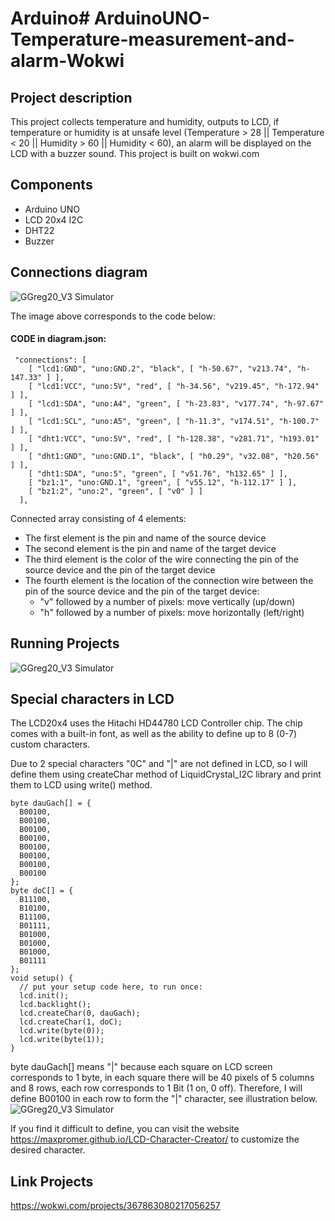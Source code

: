 # Arduino# ArduinoUNO-Temperature-measurement-and-alarm-Wokwi
## Project description
This project collects temperature and humidity, outputs to LCD, if temperature or humidity is at unsafe level (Temperature > 28 || Temperature < 20 || Humidity > 60 || Humidity < 60), an alarm will be displayed on the LCD with a buzzer sound. This project is built on wokwi.com
## Components
- Arduino UNO
- LCD 20x4 I2C
- DHT22
- Buzzer

## Connections diagram
![GGreg20_V3 Simulator](https://github.com/phidai16/Hello/blob/0d4c69d6e36a2a219f473ef143d6b299bfee6166/Connection%20diagram.png)

The image above corresponds to the code below:
#### CODE in diagram.json:
```
 "connections": [
    [ "lcd1:GND", "uno:GND.2", "black", [ "h-50.67", "v213.74", "h-147.33" ] ],
    [ "lcd1:VCC", "uno:5V", "red", [ "h-34.56", "v219.45", "h-172.94" ] ],
    [ "lcd1:SDA", "uno:A4", "green", [ "h-23.83", "v177.74", "h-97.67" ] ],
    [ "lcd1:SCL", "uno:A5", "green", [ "h-11.3", "v174.51", "h-100.7" ] ],
    [ "dht1:VCC", "uno:5V", "red", [ "h-128.38", "v281.71", "h193.01" ] ],
    [ "dht1:GND", "uno:GND.1", "black", [ "h0.29", "v32.08", "h20.56" ] ],
    [ "dht1:SDA", "uno:5", "green", [ "v51.76", "h132.65" ] ],
    [ "bz1:1", "uno:GND.1", "green", [ "v55.12", "h-112.17" ] ],
    [ "bz1:2", "uno:2", "green", [ "v0" ] ]
  ],
```
Connected array consisting of 4 elements:
- The first element is the pin and name of the source device
- The second element is the pin and name of the target device
- The third element is the color of the wire connecting the pin of the source device and the pin of the target device
- The fourth element is the location of the connection wire between the pin of the source device and the pin of the target device:
    * "v" followed by a number of pixels: move vertically (up/down)
    * "h" followed by a number of pixels: move horizontally (left/right)

## Running Projects
![GGreg20_V3 Simulator](https://github.com/phidai16/Hello/blob/530ab2431d07e0976962274fa44852ebf0309395/Run.png)
## Special characters in LCD
The LCD20x4 uses the Hitachi HD44780 LCD Controller chip. The chip comes with a built-in font, as well as the ability to define up to 8 (0-7) custom characters.

Due to 2 special characters "0C" and "|" are not defined in LCD, so I will define them using createChar method of LiquidCrystal_I2C library and print them to LCD using write() method.
```
byte dauGach[] = {
  B00100,
  B00100,
  B00100,
  B00100,
  B00100,
  B00100,
  B00100,
  B00100
};
byte doC[] = {
  B11100,
  B10100,
  B11100,
  B01111,
  B01000,
  B01000,
  B01000,
  B01111
};
void setup() {
  // put your setup code here, to run once:
  lcd.init();
  lcd.backlight();
  lcd.createChar(0, dauGach);
  lcd.createChar(1, doC);
  lcd.write(byte(0));
  lcd.write(byte(1));
}
```
byte dauGach[] means "|" because each square on LCD screen corresponds to 1 byte, in each square there will be 40 pixels of 5 columns and 8 rows, each row corresponds to 1 Bit (1 on, 0 off). Therefore, I will define B00100 in each row to form the "|" character, see illustration below.
![GGreg20_V3 Simulator](https://github.com/phidai16/Hello/blob/b1f67b2a86c7f56172a9067fe1c69d3fc7581dcc/Special%20characters.png)

If you find it difficult to define, you can visit the website https://maxpromer.github.io/LCD-Character-Creator/ to customize the desired character.
## Link Projects
https://wokwi.com/projects/367863080217056257
